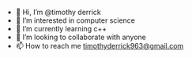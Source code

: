 - 👋 Hi, I’m @timothy derrick
- 👀 I’m interested in computer science
- 🌱 I’m currently learning c++
- 💞️ I’m looking to collaborate with anyone
- 📫 How to reach me timothyderrick963@gmail.com

<!---
timothyderrick/timothyderrick is a ✨ special ✨ repository because its `README.md` (this file) appears on your GitHub profile.
You can click the Preview link to take a look at your changes.
--->
